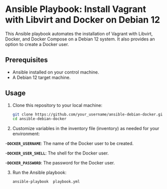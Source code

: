 # Ansible Playbook: Install Vagrant with Libvirt and Docker on Debian 12

This Ansible playbook automates the installation of Vagrant with Libvirt, Docker, and Docker Compose on a Debian 12 system. It also provides an option to create a Docker user.

## Prerequisites

- Ansible installed on your control machine.
- A Debian 12 target machine.

## Usage

1. Clone this repository to your local machine:

   ```bash
   git clone https://github.com/your_username/ansible-debian-docker.git
   cd ansible-debian-docker
   ```
2. Customize variables in the inventory file (inventory) as needed for your environment:

-**`DOCKER_USERNAME`**: The name of the Docker user to be created.

-**`DOCKER_USER_SHELL`**: The shell for the Docker user.

-**`DOCKER_PASSWORD`**: The password for the Docker user.

3. Run the Ansible playbook:

    ```bash
    ansible-playbook  playbook.yml
    ```
